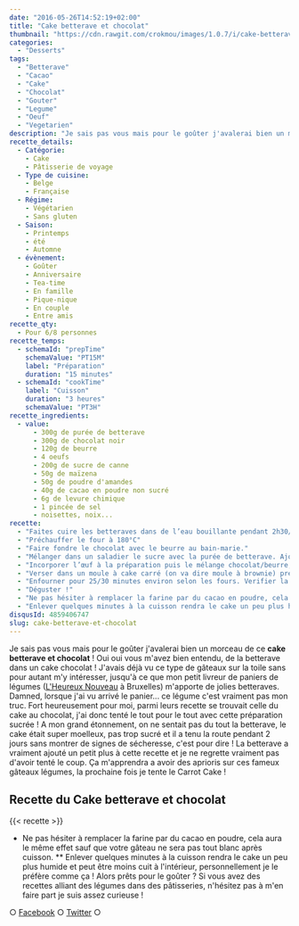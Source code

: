 ```yaml
---
date: "2016-05-26T14:52:19+02:00"
title: "Cake betterave et chocolat"
thumbnail: "https://cdn.rawgit.com/crokmou/images/1.0.7/i/cake-betterave-chocolat-crokmou-blog-culinaire.jpg"
categories:
  - "Desserts"
tags:
  - "Betterave"
  - "Cacao"
  - "Cake"
  - "Chocolat"
  - "Gouter"
  - "Legume"
  - "Oeuf"
  - "Vegetarien"
description: "Je sais pas vous mais pour le goûter j'avalerai bien un morceau de cake betterave et chocolat ! Oui oui vous m'avez bien entendu..."
recette_details:
  - Catégorie:
    - Cake
    - Pâtisserie de voyage
  - Type de cuisine:
    - Belge
    - Française
  - Régime:
    - Végétarien
    - Sans gluten
  - Saison:
    - Printemps
    - été
    - Automne
  - évènement:
    - Goûter
    - Anniversaire
    - Tea-time
    - En famille
    - Pique-nique
    - En couple
    - Entre amis
recette_qty:
  - Pour 6/8 personnes
recette_temps:
  - schemaId: "prepTime"
    schemaValue: "PT15M"
    label: "Préparation"
    duration: "15 minutes"
  - schemaId: "cookTime"
    label: "Cuisson"
    duration: "3 heures"
    schemaValue: "PT3H"
recette_ingredients:
  - value:
      - 300g de purée de betterave
      - 300g de chocolat noir
      - 120g de beurre
      - 4 oeufs
      - 200g de sucre de canne
      - 50g de maïzena
      - 50g de poudre d'amandes
      - 40g de cacao en poudre non sucré
      - 6g de levure chimique
      - 1 pincée de sel
      - noisettes, noix...
recette:
  - "Faites cuire les betteraves dans de l’eau bouillante pendant 2h30/3h jusqu’à ce qu’elles soient tendres (le temps peut être diminué selon le mode de cuisson : vapeur, cocotte minute…). Une fois cuites, les peler et les mixer pour obtenir une purée"
  - "Préchauffer le four à 180°C"
  - "Faire fondre le chocolat avec le beurre au bain-marie."
  - "Mélanger dans un saladier le sucre avec la purée de betterave. Ajouter ensuite la poudre d’amande, la poudre de cacao, la maïzena, la levure et le sel. Mélanger à nouveau"
  - "Incorporer l’œuf à la préparation puis le mélange chocolat/beurre, le tout doit être homogène."
  - "Verser dans un moule à cake carré (on va dire moule à brownie) préalablement beurré et fariné"
  - "Enfourner pour 25/30 minutes environ selon les fours. Verifier la cuisson à l’aide d’une pointe de couteau, si celle-ci ressort sèche, le cake est cuit !"
  - "Déguster !"
  - "Ne pas hésiter à remplacer la farine par du cacao en poudre, cela aura le même effet sauf que votre gâteau ne sera pas tout blanc après cuisson."
  - "Enlever quelques minutes à la cuisson rendra le cake un peu plus humide et peut être moins cuit à l’intérieur, personnellement je le préfère comme ça !"
disqusId: 4859406747
slug: cake-betterave-et-chocolat
---
```


Je sais pas vous mais pour le goûter j'avalerai bien un morceau de ce **cake betterave et chocolat** ! Oui oui vous m'avez bien entendu, de la betterave dans un cake chocolat ! J'avais déjà vu ce type de gâteaux sur la toile sans pour autant m'y intéresser, jusqu'à ce que mon petit livreur de paniers de légumes ([L'Heureux Nouveau](http://www.lheureuxnouveau.be) à Bruxelles) m'apporte de jolies betteraves. Damned, lorsque j'ai vu arrivé le panier... ce légume c'est vraiment pas mon truc. Fort heureusement pour moi, parmi leurs recette se trouvait celle du cake au chocolat, j'ai donc tenté le tout pour le tout avec cette préparation sucrée ! A mon grand étonnement, on ne sentait pas du tout la betterave, le cake était super moelleux, pas trop sucré et il a tenu la route pendant 2 jours sans montrer de signes de sécheresse, c'est pour dire ! La betterave a vraiment ajouté un petit plus à cette recette et je ne regrette vraiment pas d'avoir tenté le coup. Ça m'apprendra a avoir des aprioris sur ces fameux gâteaux légumes, la prochaine fois je tente le Carrot Cake !

## **Recette du Cake betterave et chocolat**

{{< recette >}}

* Ne pas hésiter à remplacer la farine par du cacao en poudre, cela aura le même effet sauf que votre gâteau ne sera pas tout blanc après cuisson. ** Enlever quelques minutes à la cuisson rendra le cake un peu plus humide et peut être moins cuit à l'intérieur, personnellement je le préfère comme ça ! Alors prêts pour le goûter ? Si vous avez des recettes alliant des légumes dans des pâtisseries, n'hésitez pas à m'en faire part je suis assez curieuse !

○ [Facebook](https://www.facebook.com/crokmou.blog) ○ [Twitter](https://twitter.com/Crokmou) ○

